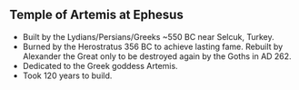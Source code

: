 Temple of Artemis at Ephesus
----------------------------

* Built by the Lydians/Persians/Greeks ~550 BC near Selcuk, Turkey.
* Burned by the Herostratus 356 BC to achieve lasting fame. Rebuilt by Alexander the Great only to be destroyed again by the Goths in AD 262.
* Dedicated to the Greek goddess Artemis.
* Took 120 years to build.
